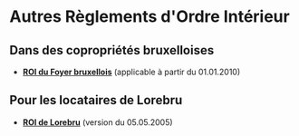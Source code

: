 # Autres Règlements d'Ordre Intérieur

## Dans des copropriétés bruxelloises

* [**ROI du Foyer bruxellois**](ROI_Foyer_bxl_2010.pdf) (applicable à partir du 01.01.2010)

## Pour les locataires de Lorebru

* [**ROI de Lorebru**](ROI_Lorebru_2005.pdf) (version du 05.05.2005)
